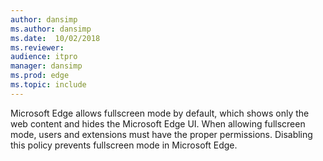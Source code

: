 ```yaml
---
author: dansimp
ms.author: dansimp
ms.date:  10/02/2018
ms.reviewer:
audience: itpro
manager: dansimp
ms.prod: edge
ms.topic: include
---
```


Microsoft Edge allows fullscreen mode by default, which shows only the web content and hides the Microsoft Edge UI. When allowing fullscreen mode, users and extensions must have the proper permissions. Disabling this policy prevents fullscreen mode in Microsoft Edge.
